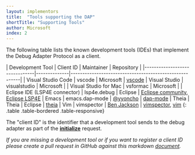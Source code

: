 ```yaml
---
layout: implementors
title:  "Tools supporting the DAP"
shortTitle: "Supporting Tools"
author: Microsoft
index: 2
---
```


The following table lists the known development tools (IDEs) that implement the Debug Adapter Protocol as a client.

| Development Tool              | Client ID    | Maintainer | Repository                                |
|-------------------------------|--------------|--------------------------------------------------------|
| Visual Studio Code            | vscode       | Microsoft  | [vscode](https://github.com/Microsoft/vscode)
| Visual Studio                 | visualstudio | Microsoft  |
| Visual Studio for Mac         | vsformac     | Microsoft  |
| Eclipse IDE (LSP4E connector) | lsp4e.debug  | Eclipse    | [Eclipse community](https://projects.eclipse.org/projects/technology.lsp4e/who), [Eclipse LSP4E](https://projects.eclipse.org/projects/technology.lsp4e)
| Emacs                         | emacs.dap-mode | [@yyoncho](https://github.com/yyoncho) | [dap-mode](https://github.com/yyoncho/dap-mode)
| Theia                         | Theia        | Eclipse    | [theia](https://github.com/theia-ide/theia/)
| Vim                           | vimspector   | [Ben Jackson](https://github.com/puremourning) | [vimspector](https://github.com/puremourning/vimspector), [vim](https://github.com/vim/vim)
{: .table .table-bordered .table-responsive}

The "client ID" is the identifier that a development tool sends to the debug adapter as part of the [**initialize**](../../specification#Requests_Initialize) request.

*If you are missing a development tool or if you want to register a client ID please create a pull request in GitHub against this markdown [document](https://github.com/Microsoft/debug-adapter-protocol/blob/gh-pages/_implementors/tools.md).*
